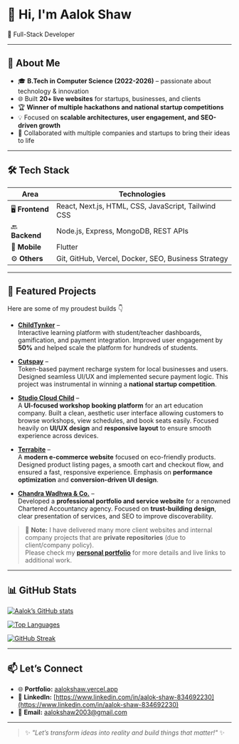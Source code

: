 <!--
  Welcome to my GitHub profile!
-->

# 👋 Hi, I'm Aalok Shaw  
🚀 Full-Stack Developer 

---

## 🚀 About Me

- 🎓 **B.Tech in Computer Science (2022-2026)** – passionate about technology & innovation  
- 🌐 Built **20+ live websites** for startups, businesses, and clients  
- 🏆 **Winner of multiple hackathons and national startup competitions**  
- 💡 Focused on **scalable architectures, user engagement, and SEO-driven growth**  
- 🤝 Collaborated with multiple companies and startups to bring their ideas to life  

---

## 🛠️ Tech Stack

| Area | Technologies |
|---|---------------|
| 🖥️ **Frontend** | React, Next.js, HTML, CSS, JavaScript, Tailwind CSS |
| 🔙 **Backend** | Node.js, Express, MongoDB, REST APIs |
| 📱 **Mobile** | Flutter |
| ⚙️ **Others** | Git, GitHub, Vercel, Docker, SEO, Business Strategy |

---

## 📂 Featured Projects

Here are some of my proudest builds 👇  

- **[ChildTynker](https://childtynker.com)** –  
  Interactive learning platform with student/teacher dashboards, gamification, and payment integration. Improved user engagement by **50%** and helped scale the platform for hundreds of students.  

- **[Cutspay](https://cutspay.com)** –  
  Token-based payment recharge system for local businesses and users. Designed seamless UI/UX and implemented secure payment logic. This project was instrumental in winning a **national startup competition**.  

- **[Studio Cloud Child](https://studiocloudchild.vercel.app)** –  
  A **UI-focused workshop booking platform** for an art education company. Built a clean, aesthetic user interface allowing customers to browse workshops, view schedules, and book seats easily. Focused heavily on **UI/UX design** and **responsive layout** to ensure smooth experience across devices.  

- **[Terrabite](https://terrabite-o5ec.vercel.app)** –  
  A **modern e-commerce website** focused on eco-friendly products. Designed product listing pages, a smooth cart and checkout flow, and ensured a fast, responsive experience. Emphasis on **performance optimization** and **conversion-driven UI design**.  

- **[Chandra Wadhwa & Co.](https://chandra-wadhwa.vercel.app/)** –  
  Developed a **professional portfolio and service website** for a renowned Chartered Accountancy agency. Focused on **trust-building design**, clear presentation of services, and SEO to improve discoverability.  

> 💼 **Note:** I have delivered many more client websites and internal company projects that are **private repositories** (due to client/company policy).  
> Please check my **[personal portfolio](https://aalokshaw.vercel.app)** for more details and live links to additional work.  

---

## 📊 GitHub Stats

[![Aalok’s GitHub stats](https://github-readme-stats.vercel.app/api?username=shawaalok2003&show_icons=true&theme=github_dark&hide_border=true)](https://github.com/anuraghazra/github-readme-stats)

[![Top Languages](https://github-readme-stats.vercel.app/api/top-langs/?username=shawaalok2003&layout=compact&theme=github_dark&hide_border=true)](https://github.com/anuraghazra/github-readme-stats)

[![GitHub Streak](https://streak-stats.demolab.com?user=shawaalok2003&theme=github-dark&hide_border=true)](https://git.io/streak-stats)

---

## 📫 Let’s Connect

- 🌐 **Portfolio:** [aalokshaw.vercel.app](https://aalokshaw.vercel.app)  
- 💼 **LinkedIn:** [https://www.linkedin.com/in/aalok-shaw-834692230](https://www.linkedin.com/in/aalok-shaw-834692230)  
- 📧 **Email:** aalokshaw2003@gmail.com  

---

> ✨ *"Let’s transform ideas into reality and build things that matter!"* ✨
